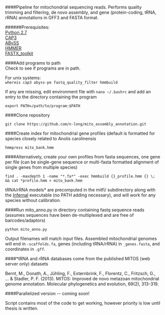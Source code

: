 ####Pipeline for mitochondrial sequencing reads. Performs quality trimming and filtering, de novo assembly, and gene (protein-coding, tRNA, rRNA) annotations in GFF3 and FASTA format.

######Prerequisites:  
[Python 2.7](https://www.python.org/download/releases/2.7/)  
[CAP3](http://seq.cs.iastate.edu/cap3.html)  
[ABySS](http://www.bcgsc.ca/platform/bioinfo/software/abyss)   
[HMMER](http://hmmer.org/)  
[FASTX_toolkit](http://hannonlab.cshl.edu/fastx_toolkit/)  
 

####Add programs to path  
Check to see if programs are in path.  

For unix systems:  
`whereis cap3 abyss-pe fastq_quality_filter hmmbuild`

If any are missing, edit environment file with `nano ~/.bashrc` and add an entry to the directory containing the program  

`export PATH=/path/to/program:$PATH`  

####Clone repository

`git clone https://github.com/n-long/mito_assembly_annotation.git`

####Create index for mitochondrial gene profiles (default is formatted for species closely related to Anolis carolinensis

`hmmpress mito_bank.hmm`

####Alternatively, create your own profiles from fasta sequences, one gene per file (can be single-gene sequence or multi-fasta formatted alignment of single genes from multiple species)

`find . -maxdepth 1 -name "*.fa*" -exec hmmbuild {}_profile.hmm {} \; && cat *profile.hmm > mito_bank.hmm`

tRNA/rRNA models* are precomputed in the mitfi/ subdirectory along with the [Infernal](http://eddylab.org/infernal/) executable (no PATH adding necessary), and will work for any species without calibration.

####Run mito_anno.py in directory containing fastq sequence reads (assumes sequences have been de-multiplexed and are free of barcodes/adaptors)

`python mito_anno.py`

Output filenames will match input files. Assembled mitochondrial genomes will end in `-scaffolds.fa`, genes (including tRNA/rRNA) in `_genes.fasta`, and coordinates in `.gff`.


####*tRNA and rRNA databases come from the published MITOS (web server only) datasets

Bernt, M., Donath, A., Jühling, F., Externbrink, F., Florentz, C., Fritzsch, G., ... & Stadler, P. F. (2013). MITOS: Improved de novo metazoan mitochondrial genome annotation. Molecular phylogenetics and evolution, 69(2), 313-319.

####Parallelized version -- coming soon!

Script contains most of the code to get working, however priority is low until thesis is written.

